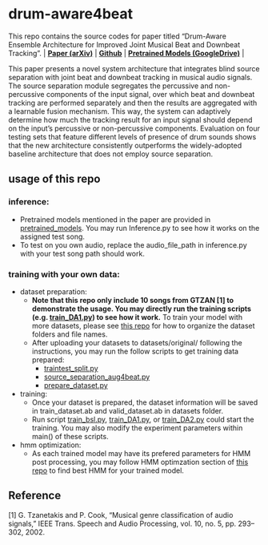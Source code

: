 # drum-aware4beat
This repo contains the source codes for paper titled
“Drum-Aware Ensemble Architecture for Improved Joint Musical Beat and Downbeat Tracking”.
| [**Paper (arXiv)**](https://arxiv.org/abs/2106.08685) | [**Github**](https://github.com/SunnyCYC/drum-aware4beat) | [**Pretrained Models (GoogleDrive)**](https://github.com/SunnyCYC/drum-aware4beat/tree/main/pretrained_models) |

This paper presents a novel system architecture that integrates blind source separation with joint beat and downbeat tracking in musical audio signals. The source separation module segregates the percussive and non-percussive components of the input signal, over which beat and downbeat tracking are performed separately and then the results are aggregated with a learnable fusion mechanism. This way, the system can adaptively determine how much the tracking result for an input signal should depend on the input’s percussive or non-percussive components. Evaluation on four testing sets that feature different levels of presence of drum sounds shows that the new architecture consistently outperforms the widely-adopted baseline architecture that does not employ source separation.

## usage of this repo
### inference:
* Pretrained models mentioned in the paper are provided in [pretrained_models](https://github.com/SunnyCYC/drum-aware4beat/tree/main/pretrained_models). You may run Inference.py to see how it works on the assigned test song. 
* To test on you own audio, replace the audio_file_path in inference.py with your test song path should work. 

### training with your own data:
* dataset preparation:
    * **Note that this repo only include 10 songs from GTZAN [1] to demonstrate the usage. You may directly run the training scripts (e.g. [train_DA1.py](https://github.com/SunnyCYC/drum-aware4beat/blob/main/train_DA1.py)) to see how it work.** To train your model with more datasets, please see [this repo](https://github.com/SunnyCYC/aug4beat) for how to organize the dataset folders and file names. 
    * After uploading your datasets to datasets/original/ following the instructions, you may run the follow scripts to get training data prepared:
        * [traintest_split.py](https://github.com/SunnyCYC/aug4beat/blob/main/traintest_split.py)
        * [source_separation_aug4beat.py](https://github.com/SunnyCYC/aug4beat/blob/main/source_seperation_aug4beat.py)
        * [prepare_dataset.py](https://github.com/SunnyCYC/aug4beat/blob/main/prepare_dataset.py)
* training:
    * Once your dataset is prepared, the dataset information will be saved in train_dataset.ab and valid_dataset.ab in datasets folder.
    * Run script [train_bsl.py](https://github.com/SunnyCYC/drum-aware4beat/blob/main/train_bsl.py), [train_DA1.py](https://github.com/SunnyCYC/drum-aware4beat/blob/main/train_DA1.py), or [train_DA2.py](https://github.com/SunnyCYC/drum-aware4beat/blob/main/train_DA2.py) could start the training. You may also modify the experiment parameters within main() of these scripts.
* hmm optimization:
    * As each trained model may have its prefered parameters for HMM post processing, you may follow HMM optimzation section of [this repo](https://github.com/SunnyCYC/aug4beat) to find best HMM for your trained model. 

## Reference
[1] G. Tzanetakis and P. Cook, “Musical genre classification of audio signals,” IEEE Trans. Speech and Audio Processing, vol. 10, no. 5, pp. 293–302, 2002.
